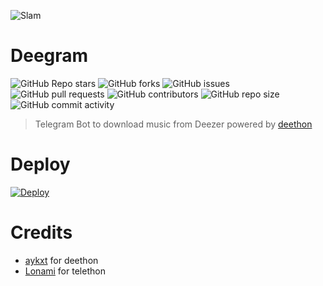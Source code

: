 ![Slam](https://telegra.ph/file/db03910496f06094f1f7a.jpg)
# Deegram
![GitHub Repo stars](https://img.shields.io/github/stars/breakdowns/deegram)
![GitHub forks](https://img.shields.io/github/forks/breakdowns/deegram)
![GitHub issues](https://img.shields.io/github/issues/breakdowns/deegram)
![GitHub pull requests](https://img.shields.io/github/issues-pr/breakdowns/deegram)
![GitHub contributors](https://img.shields.io/github/contributors/breakdowns/deegram)
![GitHub repo size](https://img.shields.io/github/repo-size/breakdowns/deegram)
![GitHub commit activity](https://img.shields.io/github/commit-activity/m/breakdowns/deegram)

> Telegram Bot to download music from Deezer powered by [deethon](https://github.com/deethon)

# Deploy
[![Deploy](https://www.herokucdn.com/deploy/button.svg)](https://heroku.com/deploy)

# Credits
- [aykxt](https://github.com/aykxt) for deethon
- [Lonami](https://github.com/Lonami) for telethon
